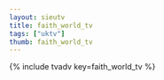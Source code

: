 ```yaml
--- 
layout: sieutv
title: faith_world_tv
tags: ["uktv"]
thumb: faith_world_tv
---
```

{% include tvadv key=faith_world_tv %}
